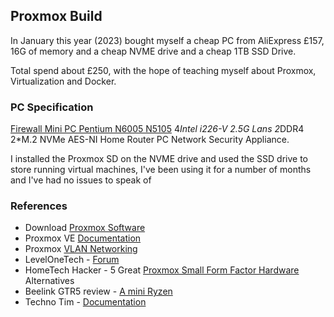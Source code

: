 ## Proxmox Build

 In January this year (2023) bought myself a cheap PC from AliExpress £157, 16G of memory and a cheap NVME drive and a cheap 1TB SSD Drive.

 Total spend about £250, with the hope of teaching myself about Proxmox, Virtualization and Docker.

 ### PC Specification  

 [Firewall Mini PC Pentium N6005 N5105](https://www.aliexpress.com/item/1005003991560461.html?spm=a2g0o.order_list.order_list_main.4.37b51802ONX0sX) 4*Intel i226-V 2.5G Lans 2*DDR4 2*M.2 NVMe AES-NI Home Router PC Network Security Appliance.

 I installed the Proxmox SD on the NVME drive and used the SSD drive to store running virtual machines, I've been using it for a number of months  and I've had no issues to speak of

### References  

- Download [Proxmox Software](https://hometechhacker.com/5-great-proxmox-small-form-factor-hardware-options/)
- Proxmox VE [Documentation](https://pve.proxmox.com/pve-docs/)
- Proxmox [VLAN Networking](https://www.youtube.com/watch?v=zx5LFqyMPMU)
- LevelOneTech - [Forum](https://forum.level1techs.com/)
- HomeTech Hacker - 5 Great [Proxmox Small Form Factor Hardware](https://hometechhacker.com/5-great-proxmox-small-form-factor-hardware-options/) Alternatives
- Beelink GTR5 review - [A mini Ryzen](https://www.tomsguide.com/reviews/beelink-gtr5)
- Techno Tim - [Documentation](https://technotim.live/)
